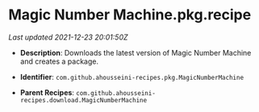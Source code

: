 # Magic Number Machine.pkg.recipe

_Last updated 2021-12-23 20:01:50Z_

- **Description**: Downloads the latest version of Magic Number Machine and creates a package.

- **Identifier**: `com.github.ahousseini-recipes.pkg.MagicNumberMachine`

- **Parent Recipes**: `com.github.ahousseini-recipes.download.MagicNumberMachine`
